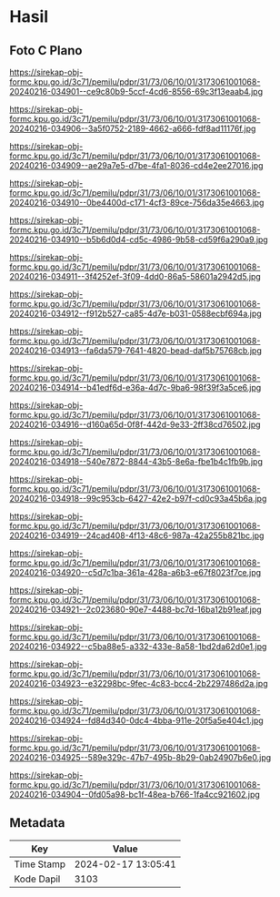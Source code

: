 # Hasil

## Foto C Plano

https://sirekap-obj-formc.kpu.go.id/3c71/pemilu/pdpr/31/73/06/10/01/3173061001068-20240216-034901--ce9c80b9-5ccf-4cd6-8556-69c3f13eaab4.jpg

https://sirekap-obj-formc.kpu.go.id/3c71/pemilu/pdpr/31/73/06/10/01/3173061001068-20240216-034906--3a5f0752-2189-4662-a666-fdf8ad11176f.jpg

https://sirekap-obj-formc.kpu.go.id/3c71/pemilu/pdpr/31/73/06/10/01/3173061001068-20240216-034909--ae29a7e5-d7be-4fa1-8036-cd4e2ee27016.jpg

https://sirekap-obj-formc.kpu.go.id/3c71/pemilu/pdpr/31/73/06/10/01/3173061001068-20240216-034910--0be4400d-c171-4cf3-89ce-756da35e4663.jpg

https://sirekap-obj-formc.kpu.go.id/3c71/pemilu/pdpr/31/73/06/10/01/3173061001068-20240216-034910--b5b6d0d4-cd5c-4986-9b58-cd59f6a290a9.jpg

https://sirekap-obj-formc.kpu.go.id/3c71/pemilu/pdpr/31/73/06/10/01/3173061001068-20240216-034911--3f4252ef-3f09-4dd0-86a5-58601a2942d5.jpg

https://sirekap-obj-formc.kpu.go.id/3c71/pemilu/pdpr/31/73/06/10/01/3173061001068-20240216-034912--f912b527-ca85-4d7e-b031-0588ecbf694a.jpg

https://sirekap-obj-formc.kpu.go.id/3c71/pemilu/pdpr/31/73/06/10/01/3173061001068-20240216-034913--fa6da579-7641-4820-bead-daf5b75768cb.jpg

https://sirekap-obj-formc.kpu.go.id/3c71/pemilu/pdpr/31/73/06/10/01/3173061001068-20240216-034914--b41edf6d-e36a-4d7c-9ba6-98f39f3a5ce6.jpg

https://sirekap-obj-formc.kpu.go.id/3c71/pemilu/pdpr/31/73/06/10/01/3173061001068-20240216-034916--d160a65d-0f8f-442d-9e33-2ff38cd76502.jpg

https://sirekap-obj-formc.kpu.go.id/3c71/pemilu/pdpr/31/73/06/10/01/3173061001068-20240216-034918--540e7872-8844-43b5-8e6a-fbe1b4c1fb9b.jpg

https://sirekap-obj-formc.kpu.go.id/3c71/pemilu/pdpr/31/73/06/10/01/3173061001068-20240216-034918--99c953cb-6427-42e2-b97f-cd0c93a45b6a.jpg

https://sirekap-obj-formc.kpu.go.id/3c71/pemilu/pdpr/31/73/06/10/01/3173061001068-20240216-034919--24cad408-4f13-48c6-987a-42a255b821bc.jpg

https://sirekap-obj-formc.kpu.go.id/3c71/pemilu/pdpr/31/73/06/10/01/3173061001068-20240216-034920--c5d7c1ba-361a-428a-a6b3-e67f8023f7ce.jpg

https://sirekap-obj-formc.kpu.go.id/3c71/pemilu/pdpr/31/73/06/10/01/3173061001068-20240216-034921--2c023680-90e7-4488-bc7d-16ba12b91eaf.jpg

https://sirekap-obj-formc.kpu.go.id/3c71/pemilu/pdpr/31/73/06/10/01/3173061001068-20240216-034922--c5ba88e5-a332-433e-8a58-1bd2da62d0e1.jpg

https://sirekap-obj-formc.kpu.go.id/3c71/pemilu/pdpr/31/73/06/10/01/3173061001068-20240216-034923--e32298bc-9fec-4c83-bcc4-2b2297486d2a.jpg

https://sirekap-obj-formc.kpu.go.id/3c71/pemilu/pdpr/31/73/06/10/01/3173061001068-20240216-034924--fd84d340-0dc4-4bba-911e-20f5a5e404c1.jpg

https://sirekap-obj-formc.kpu.go.id/3c71/pemilu/pdpr/31/73/06/10/01/3173061001068-20240216-034925--589e329c-47b7-495b-8b29-0ab24907b6e0.jpg

https://sirekap-obj-formc.kpu.go.id/3c71/pemilu/pdpr/31/73/06/10/01/3173061001068-20240216-034904--0fd05a98-bc1f-48ea-b766-1fa4cc921602.jpg


## Metadata

| Key        | Value               |
| ---------- | ------------------- |
| Time Stamp | 2024-02-17 13:05:41 |
| Kode Dapil | 3103                |



